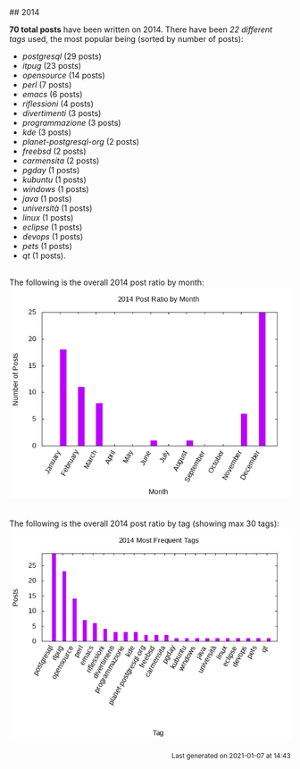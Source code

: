 <a name="2014" />
## 2014 

**70 total posts** have been written on 2014.
There have been *22 different tags* used, the most
popular being (sorted by number of posts):
 
- *postgresql* (29 posts)  
- *itpug* (23 posts)  
- *opensource* (14 posts)  
- *perl* (7 posts)  
- *emacs* (6 posts)  
- *riflessioni* (4 posts)  
- *divertimenti* (3 posts)  
- *programmazione* (3 posts)  
- *kde* (3 posts)  
- *planet-postgresql-org* (2 posts)  
- *freebsd* (2 posts)  
- *carmensita* (2 posts)  
- *pgday* (1 posts)  
- *kubuntu* (1 posts)  
- *windows* (1 posts)  
- *java* (1 posts)  
- *università* (1 posts)  
- *linux* (1 posts)  
- *eclipse* (1 posts)  
- *devops* (1 posts)  
- *pets* (1 posts)  
- *qt* (1 posts).<br/>
<br/>
The following is the overall 2014 post ratio by month:
<br/>
    <center>
      <img src="/images/stats/2014-months.png" alt="2014 post ratio per month" />
    </center>
<br/>

<br/>
The following is the overall 2014 post ratio by tag (showing max 30 tags):
<br/>
  <center>
    <img src="/images/stats/2014-tags.png" alt="2014 post ratio per tag" />
  </center>
<br/>

<div align="right">
<small>
Last generated on 2021-01-07 at 14:43
</small>
</div>

<br/>
